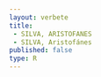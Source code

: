 ```yaml
---
layout: verbete
title:
 - SILVA, ARISTOFANES
 - SILVA, Aristofánes
published: false
type: R
---
```



